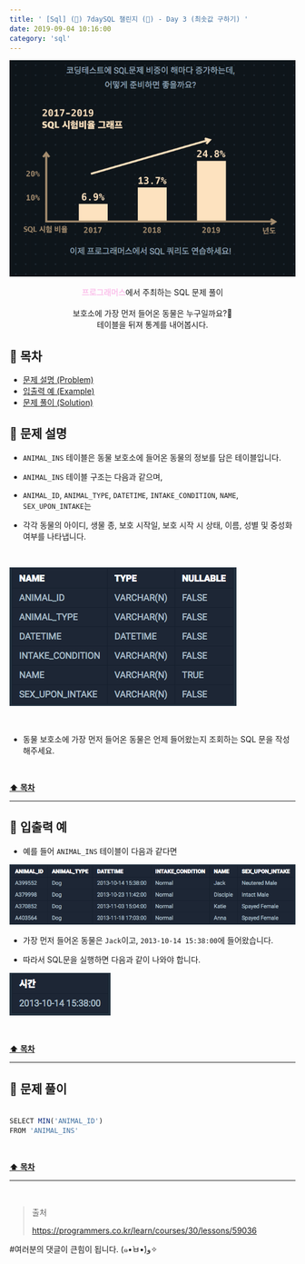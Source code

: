 ```yaml
---
title: ' [Sql] (👀) 7daySQL 챌린지 (👀) - Day 3 (최솟값 구하기) '
date: 2019-09-04 10:16:00
category: 'sql'
---
```


![](../../../assets/sql/challenge/sql.challenge.logo.png)

<center><strong style="color:#fbc2eb">프로그래머스</strong>에서 주최하는 SQL 문제 풀이</center>

<br />

<center>보호소에 가장 먼저 들어온 동물은 누구일까요?🤔<br />테이블을 뒤져 통계를 내어봅시다.</center>

## **💎 목차**
  * [문제 설명 (Problem)](#-문제-설명)
  * [입출력 예 (Example)](#-입출력-예)
  * [문제 풀이 (Solution)](#-문제-풀이)

## **📕 문제 설명**

- `ANIMAL_INS` 테이블은 동물 보호소에 들어온 동물의 정보를 담은 테이블입니다.

- `ANIMAL_INS` 테이블 구조는 다음과 같으며,

- `ANIMAL_ID`, `ANIMAL_TYPE`, `DATETIME`, `INTAKE_CONDITION`, `NAME`, `SEX_UPON_INTAKE`는

- 각각 동물의 아이디, 생물 종, 보호 시작일, 보호 시작 시 상태, 이름, 성별 및 중성화 여부를 나타냅니다.

<br />

![](../../../assets/sql/challenge/sql.challenge.problem.png)

<br />

- 동물 보호소에 가장 먼저 들어온 동물은 언제 들어왔는지 조회하는 SQL 문을 작성해주세요.

<br />

**[⬆ 목차](#-목차)**

---

## **📙 입출력 예**

- 예를 들어 `ANIMAL_INS` 테이블이 다음과 같다면

![](../../../assets/sql/challenge/sql.challenge.example.7.png)

- 가장 먼저 들어온 동물은 `Jack`이고, `2013-10-14 15:38:00`에 들어왔습니다.

- 따라서 SQL문을 실행하면 다음과 같이 나와야 합니다.

![](../../../assets/sql/challenge/sql.challenge.example.8.png)

<br />

**[⬆ 목차](#-목차)**

---

## **📘 문제 풀이**

```js

SELECT MIN('ANIMAL_ID')
FROM 'ANIMAL_INS'

```

<br />

**[⬆ 목차](#-목차)**

---

<br />

> 출처
>
> <a href="https://programmers.co.kr/learn/courses/30/lessons/59036" target="_blank">https://programmers.co.kr/learn/courses/30/lessons/59036</a>

#여러분의 댓글이 큰힘이 됩니다. (๑•̀ㅂ•́)و✧
